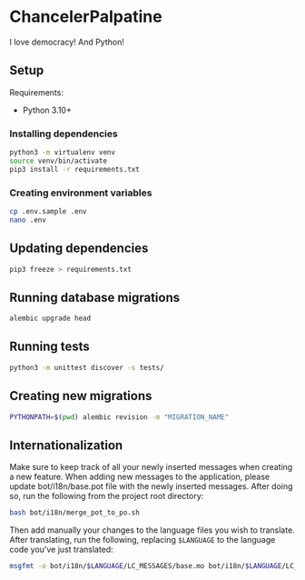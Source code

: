 # ChancelerPalpatine

I love democracy! And Python!

## Setup

Requirements:

- Python 3.10+

### Installing dependencies

```bash
python3 -m virtualenv venv
source venv/bin/activate
pip3 install -r requirements.txt
```

### Creating environment variables

```bash
cp .env.sample .env
nano .env
```

## Updating dependencies

```bash
pip3 freeze > requirements.txt
```

## Running database migrations

```bash
alembic upgrade head
```

## Running tests

```bash
python3 -m unittest discover -s tests/
```

## Creating new migrations

```bash
PYTHONPATH=$(pwd) alembic revision -m "MIGRATION_NAME"
```

## Internationalization

Make sure to keep track of all your newly inserted messages when creating a new feature.
When adding new messages to the application, please update bot/i18n/base.pot file with the
newly inserted messages. After doing so, run the following from the project root directory:

```bash
bash bot/i18n/merge_pot_to_po.sh
```

Then add manually your changes to the language files you wish to translate. After translating, 
run the following, replacing `$LANGUAGE` to the language code you've just translated:

```bash
msgfmt -o bot/i18n/$LANGUAGE/LC_MESSAGES/base.mo bot/i18n/$LANGUAGE/LC_MESSAGES/base.po
```
